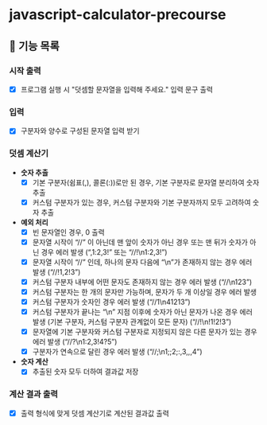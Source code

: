 # javascript-calculator-precourse

## 🎯 기능 목록

### 시작 출력
  - [X] 프로그램 실행 시 "덧셈할 문자열을 입력해 주세요." 입력 문구 출력

### 입력
  - [X] 구분자와 양수로 구성된 문자열 입력 받기

### 덧셈 계산기

  - **숫자 추출**  
    - [X] 기본 구분자(쉼표(,), 콜론(:))로만 된 경우, 기본 구분자로 문자열 분리하여 숫자 추출
    - [X] 커스텀 구분자가 있는 경우, 커스텀 구분자와 기본 구분자까지 모두 고려하여 숫자 추출

  - **예외 처리**
    - [X] 빈 문자열인 경우, 0 출력
    - [X] 문자열 시작이 “//” 이 아닌데 맨 앞이 숫자가 아닌 경우 또는 맨 뒤가 숫자가 아닌 경우 에러 발생 (“,1:2,3!” 또는 “//!\n1:2,3!”)
    - [X] 문자열 시작이 “//” 인데, 하나의 문자 다음에 “\n”가 존재하지 않는 경우 에러 발생 (“//!1,2!3”)
    - [X] 커스텀 구분자 내부에 어떤 문자도 존재하지 않는 경우 에러 발생 (“//\n123”)
    - [X] 커스텀 구분자는 한 개의 문자만 가능하며, 문자가 두 개 이상일 경우 에러 발생
    - [X] 커스텀 구분자가 숫자인 경우 에러 발생 (“//1\n41213”)
    - [X] 커스텀 구분자가 끝나는 “\n” 지점 이후에 숫자가 아닌 문자가 나온 경우 에러 발생 (기본 구분자, 커스텀 구분자 관계없이 모든 문자) (“//!\n!1!2!3”)
    - [X] 문자열에 기본 구분자와 커스텀 구분자로 지정되지 않은 다른 문자가 있는 경우 에러 발생 (“//?\n1:2,3!4?5”)
    - [X] 구분자가 연속으로 달린 경우 에러 발생 (“//;\n1;;2;:,3,,,4”)

  - **숫자 계산**
    - [X] 추출된 숫자 모두 더하여 결과값 저장

### 계산 결과 출력
  - [X] 출력 형식에 맞게 덧셈 계산기로 계산된 결과값 출력